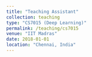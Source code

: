 ```yaml
---
title: "Teaching Assistant"
collection: teaching
type: "CS7015 (Deep Learning)"
permalink: /teaching/cs7015
venue: "IIT Madras"
date: 2018-01-01
location: "Chennai, India"
---
```


